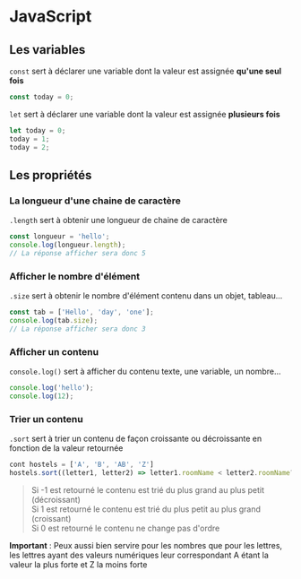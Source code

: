 # JavaScript

## Les variables

`const` sert à déclarer une variable dont la valeur est assignée **qu'une seul fois**

```javascript
const today = 0;
```

`let` sert à déclarer une variable dont la valeur est assignée **plusieurs fois**

```javascript
let today = 0;
today = 1;
today = 2;
```

## Les propriétés

### La longueur d'une chaine de caractère

`.length` sert à obtenir une longueur de chaine de caractère

```javascript
const longueur = 'hello';
console.log(longueur.length);
// La réponse afficher sera donc 5
```

### Afficher le nombre d'élément 

`.size` sert à obtenir le nombre d'élément contenu dans un objet, tableau...

```javascript
const tab = ['Hello', 'day', 'one'];
console.log(tab.size);
// La réponse afficher sera donc 3
```

### Afficher un contenu

`console.log()` sert à afficher du contenu texte, une variable, un nombre...

```javascript
console.log('hello');
console.log(12);
```

### Trier un contenu

`.sort` sert à trier un contenu de façon croissante ou décroissante en fonction de la valeur retournée

```javascript
cont hostels = ['A', 'B', 'AB', 'Z']
hostels.sort((letter1, letter2) => letter1.roomName < letter2.roomName? -1 : 1);
```

> Si -1 est retourné le contenu est trié du plus grand au plus petit (décroissant)  
> Si 1 est retourné le contenu est trié du plus petit au plus grand (croissant)  
> Si 0 est retourné le contenu ne change pas d'ordre

**Important** :  Peux aussi bien servire pour les nombres que pour les lettres, les lettres ayant des valeurs numériques leur correspondant 
A étant la valeur la plus forte et Z la moins forte 